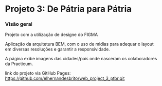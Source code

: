 # Projeto 3: De Pátria para Pátria
### Visão geral    

Projeto com a utilização de designe do FIGMA

Aplicação da arquitetura BEM, com o uso de midias para adequar o layout em diversas resoluções e garantir a responsividade.

A página exibe imagens das cidades/país onde nasceram os colaboradores da Practicum.

link do projeto via GitHub Pages: https://github.com/elhernandesbrito/web_project_3_ptbr.git